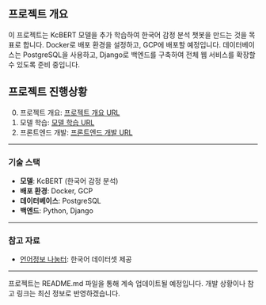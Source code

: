 ## 프로젝트 개요

이 프로젝트는 KcBERT 모델을 추가 학습하여 한국어 감정 분석 챗봇을 만드는 것을 목표로 합니다. 
Docker로 배포 환경을 설정하고, GCP에 배포할 예정입니다. 
데이터베이스는 PostgreSQL을 사용하고, Django로 백엔드를 구축하여 전체 웹 서비스를 확장할 수 있도록 준비 중입니다.

## 프로젝트 진행상황

0. 프로젝트 개요: [프로젝트 개요 URL](https://blog.naver.com/about_myself_/223632909091)
1. 모델 학습: [모델 학습 URL](https://blog.naver.com/about_myself_/223647070278)
2. 프론트엔드 개발: [프론트엔드 개발 URL](https://blog.naver.com/about_myself_/223648214394)

---

### 기술 스택
- **모델**: KcBERT (한국어 감정 분석)
- **배포 환경**: Docker, GCP
- **데이터베이스**: PostgreSQL
- **백엔드**: Python, Django

---

### 참고 자료
- [언어정보 나눔터](https://kli.korean.go.kr/): 한국어 데이터셋 제공

---

프로젝트는 README.md 파일을 통해 계속 업데이트될 예정입니다. 
개발 상황이나 참고 링크는 최신 정보로 반영하겠습니다.
